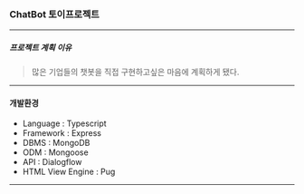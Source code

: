 ### ChatBot 토이프로젝트

---

##### 프로젝트 계획 이유

> 많은 기업들의 챗봇을 직접 구현하고싶은 마음에 계획하게 됐다.

---

#### 개발환경

- Language : Typescript
- Framework : Express
- DBMS : MongoDB
- ODM : Mongoose
- API : Dialogflow
- HTML View Engine : Pug

---
